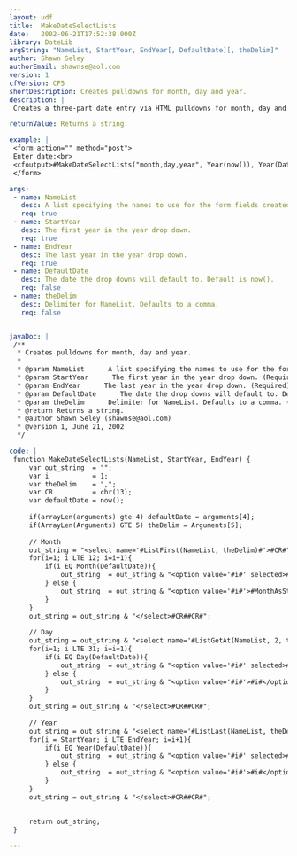 ```yaml
---
layout: udf
title:  MakeDateSelectLists
date:   2002-06-21T17:52:38.000Z
library: DateLib
argString: "NameList, StartYear, EndYear[, DefaultDate][, theDelim]"
author: Shawn Seley
authorEmail: shawnse@aol.com
version: 1
cfVersion: CF5
shortDescription: Creates pulldowns for month, day and year.
description: |
 Creates a three-part date entry via HTML pulldowns for month, day and year, defaulting to the passed DefaultDate, and restricting the year to a range between StartYear and EndYear. Each fieldname is specified via NameList.

returnValue: Returns a string.

example: |
 <form action="" method="post">
 Enter date:<br>
 <cfoutput>#MakeDateSelectLists("month,day,year", Year(now()), Year(DateAdd("yyyy", 4, now())) )#</cfoutput>
 </form>

args:
 - name: NameList
   desc: A list specifying the names to use for the form fields created.
   req: true
 - name: StartYear
   desc: The first year in the year drop down.
   req: true
 - name: EndYear
   desc: The last year in the year drop down.
   req: true
 - name: DefaultDate
   desc: The date the drop downs will default to. Default is now().
   req: false
 - name: theDelim
   desc: Delimiter for NameList. Defaults to a comma.
   req: false


javaDoc: |
 /**
  * Creates pulldowns for month, day and year.
  * 
  * @param NameList      A list specifying the names to use for the form fields created. (Required)
  * @param StartYear      The first year in the year drop down. (Required)
  * @param EndYear      The last year in the year drop down. (Required)
  * @param DefaultDate      The date the drop downs will default to. Default is now(). (Optional)
  * @param theDelim      Delimiter for NameList. Defaults to a comma. (Optional)
  * @return Returns a string. 
  * @author Shawn Seley (shawnse@aol.com) 
  * @version 1, June 21, 2002 
  */

code: |
 function MakeDateSelectLists(NameList, StartYear, EndYear) {
     var out_string  = "";
     var i           = 1;
     var theDelim    = ",";
     var CR          = chr(13);
     var defaultDate = now();
     
     if(arrayLen(arguments) gte 4) defaultDate = arguments[4];
     if(ArrayLen(Arguments) GTE 5) theDelim = Arguments[5];
 
     // Month
     out_string = "<select name='#ListFirst(NameList, theDelim)#'>#CR#";
     for(i=1; i LTE 12; i=i+1){
         if(i EQ Month(DefaultDate)){
             out_string  = out_string & "<option value='#i#' selected>#MonthAsString(i)#</option>#CR#";
         } else {
             out_string  = out_string & "<option value='#i#'>#MonthAsString(i)#</option>#CR#";
         }
     }
     out_string = out_string & "</select>#CR##CR#";
 
     // Day
     out_string = out_string & "<select name='#ListGetAt(NameList, 2, theDelim)#'>#CR#";
     for(i=1; i LTE 31; i=i+1){
         if(i EQ Day(DefaultDate)){
             out_string  = out_string & "<option value='#i#' selected>#i#</option>#CR#";
         } else {
             out_string  = out_string & "<option value='#i#'>#i#</option>#CR#";
         }
     }
     out_string = out_string & "</select>#CR##CR#";
 
     // Year
     out_string = out_string & "<select name='#ListLast(NameList, theDelim)#'>#CR#";
     for(i = StartYear; i LTE EndYear; i=i+1){
         if(i EQ Year(DefaultDate)){
             out_string  = out_string & "<option value='#i#' selected>#i#</option>#CR#";
         } else {
             out_string  = out_string & "<option value='#i#'>#i#</option>#CR#";
         }
     }
     out_string = out_string & "</select>#CR##CR#";
 
 
     return out_string;
 }

---
```


